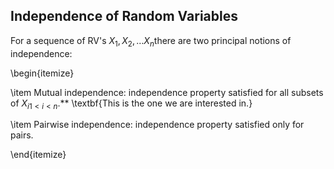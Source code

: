 

## Independence of Random Variables

For a sequence of RV's $X_1, X_2, \dots X_n$there are two principal notions of independence: 

\begin{itemize}

\item Mutual independence: independence property satisfied for all subsets of ${X_i}_{1<i<n}$.** \textbf{This is the one we are interested in.}

\item Pairwise independence: independence property satisfied only for pairs.

\end{itemize}
